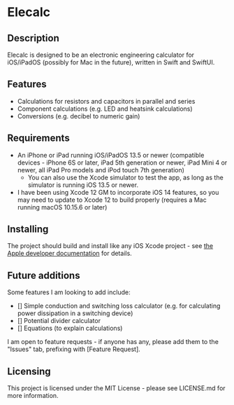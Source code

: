 #  Elecalc
## Description
Elecalc is designed to be an electronic engineering calculator for iOS/iPadOS (possibly for Mac in the future), written in Swift and SwiftUI.

## Features
- Calculations for resistors and capacitors in parallel and series
- Component calculations (e.g. LED and heatsink calculations)
- Conversions (e.g. decibel to numeric gain)

## Requirements
- An iPhone or iPad running iOS/iPadOS 13.5 or newer (compatible devices - iPhone 6S or later, iPad 5th generation or newer, iPad Mini 4 or newer, all iPad Pro models and iPod touch 7th generation)
    - You can also use the Xcode simulator to test the app, as long as the simulator is running iOS 13.5 or newer.
- I have been using Xcode 12 GM to incorporate iOS 14 features, so you may need to update to Xcode 12 to build properly (requires a Mac running macOS 10.15.6 or later)

## Installing
The project should build and install like any iOS Xcode project - see [the Apple developer documentation](https://developer.apple.com/documentation/xcode/running_your_app_in_the_simulator_or_on_a_device) for details.

## Future additions
Some features I am looking to add include:
- [] Simple conduction and switching loss calculator (e.g. for calculating power dissipation in a switching device)
- [] Potential divider calculator
- [] Equations (to explain calculations)

I am open to feature requests - if anyone has any, please add them to the "Issues" tab, prefixing with [Feature Request].

## Licensing
This project is licensed under the MIT License - please see LICENSE.md for more information.

